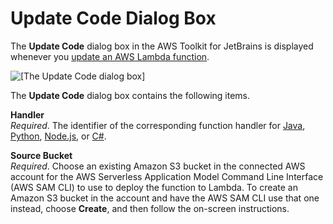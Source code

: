 # Update Code Dialog Box<a name="update-code-dialog"></a>

The **Update Code** dialog box in the AWS Toolkit for JetBrains is displayed whenever you [update an AWS Lambda function](key-tasks.md#key-tasks-sam-deploy)\.

![\[The Update Code dialog box\]](http://docs.aws.amazon.com/toolkit-for-jetbrains/latest/userguide/)

The **Update Code** dialog box contains the following items\.

**Handler**  
*Required*\. The identifier of the corresponding function handler for [Java](https://docs.aws.amazon.com/lambda/latest/dg/java-programming-model-handler-types.html), [Python](https://docs.aws.amazon.com/lambda/latest/dg/python-programming-model-handler-types.html), [Node\.js](https://docs.aws.amazon.com/lambda/latest/dg/nodejs-prog-model-handler.html), or [C\#](https://docs.aws.amazon.com/lambda/latest/dg/dotnet-programming-model-handler-types.html)\.

**Source Bucket**  
*Required*\. Choose an existing Amazon S3 bucket in the connected AWS account for the AWS Serverless Application Model Command Line Interface \(AWS SAM CLI\) to use to deploy the function to Lambda\. To create an Amazon S3 bucket in the account and have the AWS SAM CLI use that one instead, choose **Create**, and then follow the on\-screen instructions\.